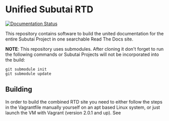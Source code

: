 # Unified Subutai RTD

[![Documentation Status](https://readthedocs.org/projects/subutai-guide/badge/?version=latest)](http://subutai-guide.readthedocs.io/en/latest/?badge=latest)

This repository contains software to build the united documentation for the entire Subutai Project in one searchable Read The Docs site.

**NOTE**: This repository uses submodules. After cloning it don't forget to run the following commands or Subutai Projects will not be incorporated into the build:

```
git submodule init
git submodule update
```

Building
--------

In order to build the combined RTD site you need to either follow the steps in the Vagrantfile manually yourself on an apt based Linux system, or just launch the VM with Vagrant (version 2.0.1 and up). See 
